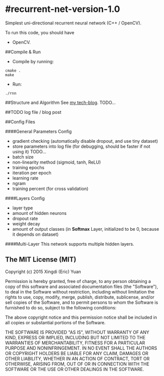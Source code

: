 #recurrent-net-version-1.0
=====================

Simplest uni-directional recurrent neural network (C++ / OpenCV).

To run this code, you should have 
* OpenCV.

##Compile & Run
* Compile by running:
```
cmake .
make
```
* Run: 
```
./rnn
```
##Structure and Algorithm
See [my tech-blog](http://eric-yuan.me/). TODO...

##TODO
log file / blog post

##Config Files

####General Parameters Config
* gradient checking (automatically disable dropout, and use tiny dataset)
* store parameters into log file (for debugging, should be faster if not using it) TODO...
* batch size
* non-linearity method (sigmoid, tanh, ReLU)
* training epochs
* iteration per epoch
* learning rate
* ngram
* training percent (for cross validation)

####Layers Config
* layer type
* amount of hidden neurons
* dropout rate
* weight decay
* amount of output classes (in **Softmax** Layer, initialized to be 0, because it depends on dataset)

####Multi-Layer
This network supports multiple hidden layers.

The MIT License (MIT)
------------------

Copyright (c) 2015 Xingdi (Eric) Yuan

Permission is hereby granted, free of charge, to any person obtaining a copy
of this software and associated documentation files (the "Software"), to deal
in the Software without restriction, including without limitation the rights
to use, copy, modify, merge, publish, distribute, sublicense, and/or sell
copies of the Software, and to permit persons to whom the Software is
furnished to do so, subject to the following conditions:

The above copyright notice and this permission notice shall be included in
all copies or substantial portions of the Software.

THE SOFTWARE IS PROVIDED "AS IS", WITHOUT WARRANTY OF ANY KIND, EXPRESS OR
IMPLIED, INCLUDING BUT NOT LIMITED TO THE WARRANTIES OF MERCHANTABILITY,
FITNESS FOR A PARTICULAR PURPOSE AND NONINFRINGEMENT. IN NO EVENT SHALL THE
AUTHORS OR COPYRIGHT HOLDERS BE LIABLE FOR ANY CLAIM, DAMAGES OR OTHER
LIABILITY, WHETHER IN AN ACTION OF CONTRACT, TORT OR OTHERWISE, ARISING FROM,
OUT OF OR IN CONNECTION WITH THE SOFTWARE OR THE USE OR OTHER DEALINGS IN
THE SOFTWARE.